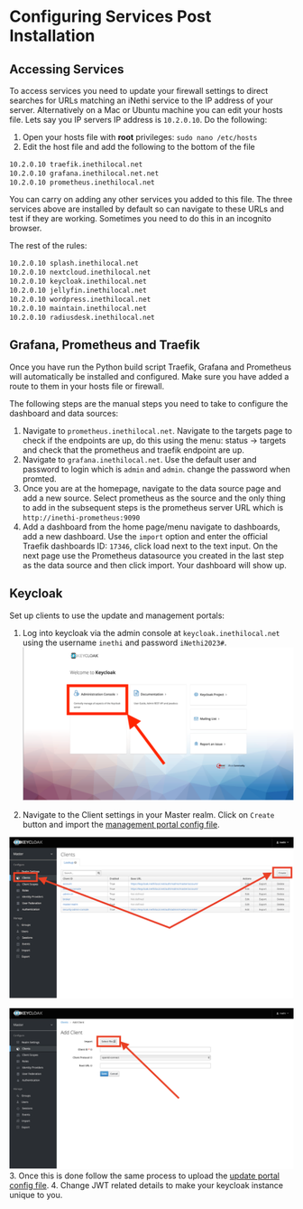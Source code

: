 # Configuring Services Post Installation
## Accessing Services
To access services you need to update your firewall settings to direct searches for URLs matching an iNethi service to 
the IP address of your server. Alternatively on a Mac or Ubuntu machine you can edit your hosts file. Lets say you IP 
servers IP address is `10.2.0.10`. Do the following:
1. Open your hosts file with **root** privileges: `sudo nano /etc/hosts`
2. Edit the host file and add the following to the bottom of the file
```
10.2.0.10 traefik.inethilocal.net
10.2.0.10 grafana.inethilocal.net.net
10.2.0.10 prometheus.inethilocal.net
```
You can carry on adding any other services you added to this file. The three services above are installed by default so 
can navigate to these URLs and test if they are working. Sometimes you need to do this in an incognito browser.

The rest of the rules:
```
10.2.0.10 splash.inethilocal.net
10.2.0.10 nextcloud.inethilocal.net
10.2.0.10 keycloak.inethilocal.net
10.2.0.10 jellyfin.inethilocal.net
10.2.0.10 wordpress.inethilocal.net
10.2.0.10 maintain.inethilocal.net
10.2.0.10 radiusdesk.inethilocal.net
```
## Grafana, Prometheus and Traefik
Once you have run the Python build script Traefik, Grafana and Prometheus will automatically be installed and 
configured. Make sure you have added a route to them in your hosts file or firewall.

The following steps are the manual steps you need to take to configure the dashboard and data sources:
1. Navigate to `prometheus.inethilocal.net`. Navigate to the targets page to check if the endpoints are up, do this
using the menu: status -> targets and check that the prometheus and traefik endpoint are up.
2. Navigate to `grafana.inethilocal.net`. Use the default user and password to login which is `admin` and `admin`.
change the password when promted. 
3. Once you are at the homepage, navigate to the data source page and add a new source.
Select prometheus as the source and the only thing to add in the subsequent steps is the prometheus server URL which is
`http://inethi-prometheus:9090`
4. Add a dashboard from the home page/menu navigate to dashboards, add a new dashboard. Use the `import` option and
enter the official Traefik dashboards ID: `17346`, click load next to the text input. On the next page use the 
Prometheus datasource you created in the last step as the data source and then click import. Your dashboard will show 
up.

## Keycloak
Set up clients to use the update and management portals:
1. Log into keycloak via the admin console at `keycloak.inethilocal.net` using the username `inethi` and password 
`iNethi2023#`.
![Screenshot showing location of admin console](./keycloak/screenshots/login-admin.png)

2. Navigate to the Client settings in your Master realm. Click on `Create` button and import the 
[management portal config file](./keycloak/mange.json).

![Screenshot showing location client roles](./keycloak/screenshots/create-client-add.png)

![Screenshot showing location of upload](./keycloak/screenshots/create-client-upload.png)
3. Once this is done follow the same process to upload the 
[update portal config file](./keycloak/update.json).
4. Change JWT related details to make your keycloak instance unique to you.